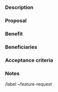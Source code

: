 ### Description

<!-- Please describe what is the requirement you're proposing -->

### Proposal

<!-- Describe how it can be solved -->

###  Benefit

<!-- Describe what is the expected value to deliver -->

### Beneficiaries

<!-- Provide a list of users / beneficiaries of this feature -->

### Acceptance criteria

<!-- Describe how can be measured that the solution is working correctly -->

### Notes

<!-- Provide additional notes (if needed) that you consider relevant to this issue -->

/label ~feature-request